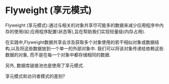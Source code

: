 # Flyweight (享元模式)

Flyweight (享元模式):通过与相关的对象共享尽可能多的数据来减少应用程序中内存的使用(如:应用程序配置\状态等),旨在帮助我们实现轻量级(内存占用).

在实践中,Flyweight数据共享会涉及获取多个对象使用的若干相似对象或数据结构,以及将这些数据放到一个单一的外部对象中.
我们可以将该对象传递给依赖这些数据的对象, 而不是在每一个对象中都存储相同的数据.

另外, 数据库链接池也是使用了享元模式.

享元模式和访问者模式的差别?